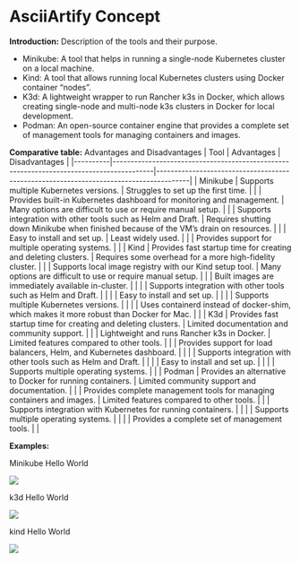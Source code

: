 # AsciiArtify Concept
**Introduction:** Description of the tools and their purpose.

   -   Minikube: A tool that helps in running a single-node Kubernetes cluster on a local machine.
   -   Kind: A tool that allows running local Kubernetes clusters using Docker container “nodes”.
   -   K3d: A lightweight wrapper to run Rancher k3s in Docker, which allows creating single-node and multi-node k3s clusters in    Docker for local development.
   -   Podman: An open-source container engine that provides a complete set of management tools for managing containers and images.

**Comparative table:** Advantages and Disadvantages
| Tool     | Advantages                                                                              | Disadvantages                                                                         |
|----------|-----------------------------------------------------------------------------------------|---------------------------------------------------------------------------------------|
| Minikube | Supports multiple Kubernetes versions.                                                  | Struggles to set up the first time.                                                   |
|          | Provides built-in Kubernetes dashboard for monitoring and management.                   | Many options are difficult to use or require manual setup.                            |
|          | Supports integration with other tools such as Helm and Draft.                           | Requires shutting down Minikube when finished because of the VM’s drain on resources. |
|          | Easy to install and set up.                                                             | Least widely used.                                                                    |
|          | Provides support for multiple operating systems.                                        |                                                                                 |
| Kind     | Provides fast startup time for creating and deleting clusters.                          | Requires some overhead for a more high-fidelity cluster.                              |
|          | Supports local image registry with our Kind setup tool.                                 | Many options are difficult to use or require manual setup.                            |
|          | Built images are immediately available in-cluster.                                      |                                                                                       |
|          | Supports integration with other tools such as Helm and Draft.                           |                                                                                       |
|          | Easy to install and set up.                                                             |                                                                                       |
|          | Supports multiple Kubernetes versions.                                                  |                                                                                       |
|          | Uses containerd instead of docker-shim, which makes it more robust than Docker for Mac. |                                                                                       |
| K3d      | Provides fast startup time for creating and deleting clusters.                          | Limited documentation and community support.                                          |
|          | Lightweight and runs Rancher k3s in Docker.                                             | Limited features compared to other tools.                                             |
|          | Provides support for load balancers, Helm, and Kubernetes dashboard.                    |                                                                                       |
|          | Supports integration with other tools such as Helm and Draft.                           |                                                                                       |
|          | Easy to install and set up.                                                             |                                                                                       |
|          | Supports multiple operating systems.                                                    |                                                                                       |
| Podman   | Provides an alternative to Docker for running containers.                               | Limited community support and documentation.                                          |
|          | Provides complete management tools for managing containers and images.                  | Limited features compared to other tools.                                             |
|          | Supports integration with Kubernetes for running containers.                            |                                                                                       |
|          | Supports multiple operating systems.                                                    |                                                                                       |
|          | Provides a complete set of management tools.                                            |                                                                                       |

**Examples:**

Minikube Hello World

![](../src/gif/minikube_hello_world_4x.gif)

k3d Hello World

![](src/gif/k3d-hello-world_3x.gif)

kind Hello World

![](src/gif/kind_hello_world_4x.gif)